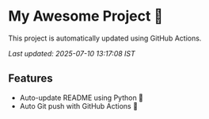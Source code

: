 # My Awesome Project 🚀

This project is automatically updated using GitHub Actions.

_Last updated: 2025-07-10 13:17:08 IST_

## Features
- Auto-update README using Python 🐍
- Auto Git push with GitHub Actions 🤖
